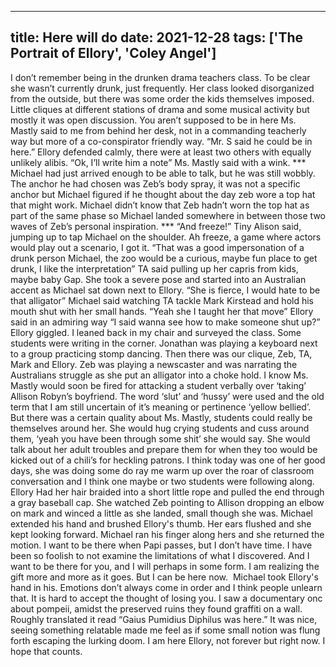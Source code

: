 
---
title: Here will do
date: 2021-12-28
tags: ['The Portrait of Ellory', 'Coley Angel']
---

I don’t remember being in the drunken drama teachers class. To be clear she wasn’t currently drunk, just frequently. Her class looked disorganized from the outside, but there was some order the kids themselves imposed. Little cliques at different stations of drama and some musical activity but mostly it was open discussion. You aren’t supposed to be in here Ms. Mastly said to me from behind her desk, not in a commanding teacherly way but more of a co-conspirator friendly way. “Mr. S said he could be in here.” Ellory defended calmly, there were at least two others with equally unlikely alibis. “Ok, I’ll write him a note” Ms. Mastly said with a wink. *** Michael had just arrived enough to be able to talk, but he was still wobbly. The anchor he had chosen was Zeb’s body spray, it was not a specific anchor but Michael figured if he thought about the day zeb wore a top hat that might work. Michael didn’t know that Zeb hadn’t worn the top hat as part of the same phase so Michael landed somewhere in between those two waves of Zeb’s personal inspiration. *** “And freeze!” Tiny Alison said, jumping up to tap Michael on the shoulder. Ah freeze, a game where actors would play out a scenario, I got it. “That was a good impersonation of a drunk person Michael, the zoo would be a curious, maybe fun place to get drunk, I like the interpretation” TA said pulling up her capris from kids, maybe baby Gap. She took a severe pose and started into an Australian accent as Michael sat down next to Ellory. “She is fierce, I would hate to be that alligator” Michael said watching TA tackle Mark Kirstead and hold his mouth shut with her small hands. “Yeah she I taught her that move” Ellory said in an admiring way “I said wanna see how to make someone shut up?” Ellory giggled. I leaned back in my chair and surveyed the class. Some students were writing in the corner. Jonathan was playing a keyboard next to a group practicing stomp dancing. Then there was our clique, Zeb, TA, Mark and Ellory. Zeb was playing a newscaster and was narrating the Australians struggle as she put an alligator into a choke hold. I know Ms. Mastly would soon be fired for attacking a student verbally over ‘taking’ Allison Robyn’s boyfriend. The word ‘slut’ and ‘hussy’ were used and the old term that I am still uncertain of it’s meaning or pertinence ‘yellow bellied’. But there was a certain quality about Ms. Mastly, students could really be themselves around her. She would hug crying students and cuss around them, ‘yeah you have been through some shit’ she would say. She would talk about her adult troubles and prepare them for when they too would be kicked out of a chili’s for heckling patrons. I think today was one of her good days, she was doing some do ray me warm up over the roar of classroom conversation and I think one maybe or two students were following along. Ellory Had her hair braided into a short little rope and pulled the end through a gray baseball cap. She watched Zeb pointing to Allison dropping an elbow on mark and winced a little as she landed, small though she was. Michael extended his hand and brushed Ellory's thumb. Her ears flushed and she kept looking forward. Michael ran his finger along hers and she returned the motion. I want to be there when Papi passes, but I don’t have time. I have been so foolish to not examine the limitations of what I discovered. And I want to be there for you, and I will perhaps in some form. I am realizing the gift more and more as it goes. But I can be here now.  Michael took Ellory's hand in his. Emotions don’t always come in order and I think people unlearn that. It is hard to accept the thought of losing you. I saw a documentary onc about pompeii, amidst the preserved ruins they found graffiti on a wall. Roughly translated it read “Gaius Pumidius Diphilus was here.” It was nice, seeing something relatable made me feel as if some small notion was flung forth escaping the lurking doom. I am here Ellory, not forever but right now. I hope that counts.
